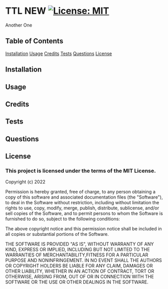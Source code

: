 # TTL NEW [![License: MIT](https://img.shields.io/badge/License-MIT-yellow.svg)](https://opensource.org/licenses/MIT) 
Another One 
  
## Table of Contents 
  
[Installation](#installation) 
[Usage](#usage) 
[Credits](#credits) 
[Tests](#tests) 
[Questions](#questions) 
 [License](#license) 
   
## Installation 
  
## Usage 
  
## Credits 
  
## Tests 
  
## Questions 
  
## License 
  
### This project is licensed under the terms of the **MIT License**.
Copyright (c) 2022

Permission is hereby granted, free of charge, to any person obtaining a copy of this software and associated documentation files (the "Software"), to deal in the Software without restriction, including without limitation the rights to use, copy, modify, merge, publish, distribute, sublicense, and/or sell copies of the Software, and to permit persons to whom the Software is furnished to do so, subject to the following conditions: 

The above copyright notice and this permission notice shall be included in all copies or substantial portions of the Software. 

THE SOFTWARE IS PROVIDED "AS IS", WITHOUT WARRANTY OF ANY KIND, EXPRESS OR IMPLIED, INCLUDING BUT NOT LIMITED TO THE WARRANTIES OF MERCHANTABILITY,FITNESS FOR A PARTICULAR PURPOSE AND NONINFRINGEMENT. IN NO EVENT SHALL THE AUTHORS OR COPYRIGHT HOLDERS BE LIABLE FOR ANY CLAIM, DAMAGES OR OTHER LIABILITY, WHETHER IN AN ACTION OF CONTRACT, TORT OR OTHERWISE, ARISING FROM, OUT OF OR IN CONNECTION WITH THE SOFTWARE OR THE USE OR OTHER DEALINGS IN THE SOFTWARE.


